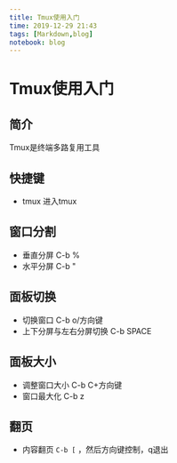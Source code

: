 ```yaml
---
title: Tmux使用入门
time: 2019-12-29 21:43
tags: [Markdown,blog]
notebook: blog
---
```


# Tmux使用入门

## 简介

Tmux是终端多路复用工具

## 快捷键

- tmux 进入tmux

## 窗口分割

- 垂直分屏 C-b %
- 水平分屏 C-b "

## 面板切换

- 切换窗口 C-b o/方向键
- 上下分屏与左右分屏切换 C-b SPACE

## 面板大小

- 调整窗口大小 C-b C+方向键
- 窗口最大化 C-b z

## 翻页

- 内容翻页 `C-b [` ，然后方向键控制，q退出


